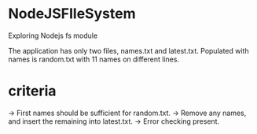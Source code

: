 # NodeJSFIleSystem
Exploring Nodejs fs module

The application has only two files, names.txt and latest.txt. Populated with names is
random.txt with 11 names on different lines. 

# criteria
-> First names should be sufficient for random.txt.
-> Remove any names, and insert the remaining into latest.txt.
-> Error checking present.
